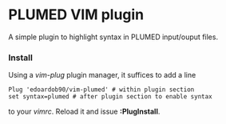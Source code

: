 # PLUMED VIM plugin

A simple plugin to highlight syntax in PLUMED input/ouput files.

### Install

Using a *vim-plug* plugin manager, it suffices to add a line

```
Plug 'edoardob90/vim-plumed' # within plugin section
set syntax=plumed # after plugin section to enable syntax
```

to your *vimrc*. Reload it and issue __:PlugInstall__.
